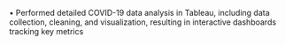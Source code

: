•	Performed detailed COVID-19 data analysis in Tableau, including data collection, cleaning, and visualization, resulting in interactive dashboards tracking key metrics
